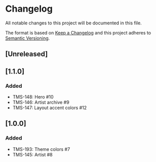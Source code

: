 # Changelog

All notable changes to this project will be documented in this file.

The format is based on [Keep a Changelog](http://keepachangelog.com/en/1.0.0/)
and this project adheres to [Semantic Versioning](http://semver.org/spec/v2.0.0.html).

## [Unreleased]

## [1.1.0]

### Added

- TMS-148: Hero #10
- TMS-146: Artist archive #9
- TMS-147: Layout accent colors #12

## [1.0.0]

### Added

- TMS-193: Theme colors #7
- TMS-145: Artist #8
